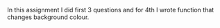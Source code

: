 In this assignment I did first 3 questions and for 4th I wrote function that changes background colour.